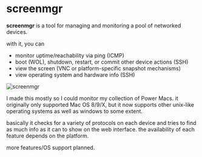 # screenmgr

**screenmgr** is a tool for managing and monitoring a pool of networked devices.

with it, you can

* monitor uptime/reachability via ping (ICMP)
* boot (WOL), shutdown, restart, or commit other device actions (SSH)
* view the screen (VNC or platform-specific snapshot mechanisms)
* view operating system and hardware info (SSH)

![screenmgr](http://i.imgur.com/YcH2aFO.jpg)

I made this mostly so I could monitor my collection of Power Macs. it originally
only supported Mac OS 8/9/X, but it now supports other unix-like operating
systems as well as windows to some extent.

basically it checks for a variety of protocols on each device and tries to
find as much info as it can to show on the web interface. the availability of
each feature depends on the platform.

more features/OS support planned.
